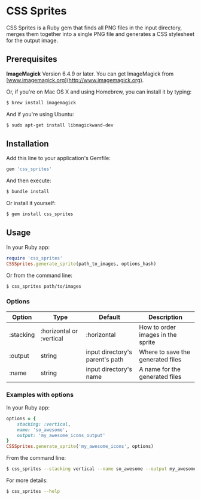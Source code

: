 # CSS Sprites

CSS Sprites is a Ruby gem that finds all PNG files in the input directory, merges them together into a single PNG file and generates a CSS stylesheet for the output image. 

## Prerequisites

**ImageMagick** Version 6.4.9 or later. You can get ImageMagick from [www.imagemagick.org](http://www.imagemagick.org).

Or, if you're on Mac OS X and using Homebrew, you can install it by typing:

```bash
$ brew install imagemagick
```

And if you're using Ubuntu:

```bash
$ sudo apt-get install libmagickwand-dev
```

## Installation

Add this line to your application's Gemfile:

```ruby
gem 'css_sprites'
```

And then execute:
```bash
$ bundle install
```

Or install it yourself:
```bash
$ gem install css_sprites
```

## Usage

In your Ruby app:

```ruby
require 'css_sprites'
CSSSprites.generate_sprite(path_to_images, options_hash)
```

Or from the command line:

```bash
$ css_sprites path/to/images
```

### Options

Option | Type | Default | Description
------ | ---- | ------- | -----------
:stacking | :horizontal or :vertical | :horizontal | How to order images in the sprite
:output | string | input directory's parent's path | Where to save the generated files
:name | string | input directory's name | A name for the generated files


### Examples with options
In your Ruby app:

```ruby
options = {
    stacking: :vertical,
    name: 'so_awesome',
    output: 'my_awesome_icons_output'
}
CSSSprites.generate_sprite('my_awesome_icons', options)
```

From the command line:

```bash
$ css_sprites --stacking vertical --name so_awesome --output my_awesome_icons_output my_awesome_icons
```

For more details:

```bash
$ css_sprites --help
```
